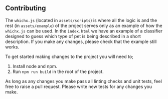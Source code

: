 
## Contributing

The ```whichx.js``` (located in ```assets/scripts```) is where all the logic is and the rest (in ```assets/example```) of the project serves only as an example of how the ```whichx.js``` can be used. In the ```index.html``` we have an example of a classifier designed to guess which type of pet is being described in a short description. If you make any changes, please check that the example still works.

To get started making changes to the project you will need to;

1. Install node and npm.
2. Run ```npm run build``` in the root of the project.

As long as any changes you make pass all linting checks and unit tests, feel free to raise a pull request. Please write new tests for any changes you make.
